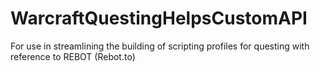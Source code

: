 # WarcraftQuestingHelpsCustomAPI
For use in streamlining the building of scripting profiles for questing with reference to REBOT (Rebot.to)
